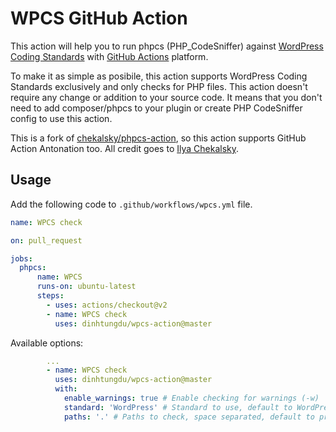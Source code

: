# WPCS GitHub Action

This action will help you to run phpcs (PHP_CodeSniffer) against [WordPress Coding Standards](https://github.com/WordPress/WordPress-Coding-Standards) with [GitHub Actions](https://github.com/features/actions) platform.

To make it as simple as posibile, this action supports WordPress Coding Standards exclusively and only checks for PHP files. This action doesn't require any change or addition to your source code. It means that you don't need to add composer/phpcs to your plugin or create PHP CodeSniffer config to use this action.

This is a fork of [chekalsky/phpcs-action](https://github.com/chekalsky/phpcs-action), so this action supports GitHub Action Antonation too. All credit goes to 
[Ilya Chekalsky](https://github.com/chekalsky).

## Usage

Add the following code to `.github/workflows/wpcs.yml` file.

```yaml
name: WPCS check

on: pull_request

jobs:
  phpcs:
      name: WPCS
      runs-on: ubuntu-latest
      steps:
        - uses: actions/checkout@v2
        - name: WPCS check
          uses: dinhtungdu/wpcs-action@master
```

Available options:

```yaml
        ...
        - name: WPCS check
          uses: dinhtungdu/wpcs-action@master
          with:
            enable_warnings: true # Enable checking for warnings (-w)
            standard: 'WordPress' # Standard to use, default to WordPress
            paths: '.' # Paths to check, space separated, default to project root directory
```
